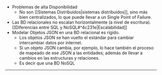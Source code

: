 - Problemas de alta Disponibilidad
	- No son [[Sistemas Distribuidos|sistemas distribuidos]], sino más bien centralizados, lo que puede llevar a un Single Point of Failure.
- Las BD relacionales no escalan horizontalmente (a nivel de escritura). [[Diferencias entre SQL y NoSQL#^4c231e|Escalabilidad]]
- Modelar Objetos JSON en una BD relacional es rígido.
	- Los objetos JSON se han vuelto el estándar para cambiar intercambiar datos por internet.
	- Si un objeto JSON cambia, por ejemplo, lo hace también el proceso de mapeado de ese JSON a las entidades; además de llevar a cambios en las estructuras y relaciones.
	- Es decir que una BD NoSQL 
***

